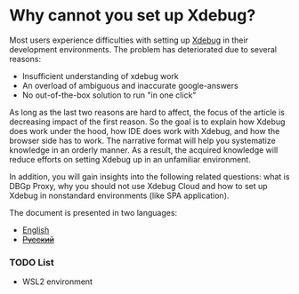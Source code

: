 # Why cannot you set up Xdebug?

Most users experience difficulties with setting up [Xdebug](https://xdebug.org/) in their development environments. The problem has deteriorated due to several reasons:

- Insufficient understanding of xdebug work
- An overload of ambiguous and inaccurate google-answers
- No out-of-the-box solution to run "in one click"

As long as the last two reasons are hard to affect, the focus of the article is decreasing impact of the first reason. So the goal is to explain how Xdebug does work under the hood, how IDE does work with Xdebug, and how the browser side has to work. The narrative format will help you systematize knowledge in an orderly manner. As a result, the acquired knowledge will reduce efforts on setting Xdebug up in an unfamiliar environment.

In addition, you will gain insights into the following related questions: what is DBGp Proxy, why you should not use Xdebug Cloud and how to set up Xdebug in nonstandard environments (like SPA application).

The document is presented in two languages:

- [English](./xdebug_en.md)
- ~~[Русский](./xdebug_ru.md)~~

### TODO List

- WSL2 environment